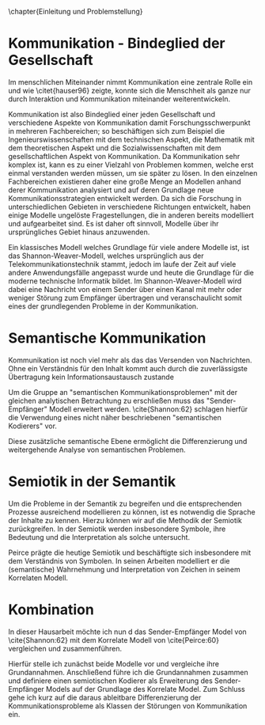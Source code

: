 \chapter{Einleitung und Problemstellung}
# Kommunikation - Bindeglied der Gesellschaft

Im menschlichen Miteinander nimmt Kommunikation eine zentrale Rolle ein und wie \citet{hauser96} zeigte, konnte sich die Menschheit als ganze nur durch Interaktion und Kommunikation miteinander weiterentwickeln.

Kommunikation ist also Bindeglied einer jeden Gesellschaft und verschiedene Aspekte von Kommunikation damit Forschungsschwerpunkt in mehreren Fachbereichen; so beschäftigen sich zum Beispiel die Ingenieurswissenschaften mit dem technischen Aspekt, die Mathematik mit dem theoretischen Aspekt und die Sozialwissenschaften mit dem gesellschaftlichen Aspekt von Kommunikation.
Da Kommunikation sehr komplex ist, kann es zu einer Vielzahl von Problemen kommen, welche erst einmal verstanden werden müssen, um sie später zu lösen.
In den einzelnen Fachbereichen existieren daher eine große Menge an Modellen anhand derer Kommunikation analysiert und auf deren Grundlage neue Kommunikationsstrategien entwickelt werden.
Da sich die Forschung in unterschiedlichen Gebieten in verschiedene Richtungen entwickelt, haben einige Modelle ungelöste Fragestellungen, die in anderen bereits modelliert und aufgearbeitet sind.
Es ist daher oft sinnvoll, Modelle über ihr ursprüngliches Gebiet hinaus anzuwenden.

Ein klassisches Modell welches Grundlage für viele andere Modelle ist, ist das Shannon-Weaver-Modell, welches ursprünglich aus der Telekommunikationstechnik stammt, jedoch im laufe der Zeit auf viele andere Anwendungsfälle angepasst wurde und heute die Grundlage für die moderne technische Informatik bildet.
Im Shannon-Weaver-Modell wird dabei eine Nachricht von einem Sender über einen Kanal mit mehr oder weniger Störung zum Empfänger übertragen und veranschaulicht somit eines der grundlegenden Probleme in der Kommunikation.

# Semantische Kommunikation
Kommunikation ist noch viel mehr als das das Versenden von Nachrichten.
Ohne ein Verständnis für den Inhalt kommt auch durch die zuverlässigste Übertragung kein Informationsaustausch zustande

Um die Gruppe an "semantischen Kommunikationsproblemen" mit der gleichen analytischen Betrachtung zu erschließen muss das "Sender-Empfänger" Modell erweitert werden.
\cite{Shannon:62} schlagen hierfür die Verwendung eines nicht näher beschriebenen "semantischen Kodierers" vor.

Diese zusätzliche semantische Ebene ermöglicht die Differenzierung und weitergehende Analyse von semantischen Problemen.

# Semiotik in der Semantik
Um die Probleme in der Semantik zu begreifen und die entsprechenden Prozesse ausreichend modellieren zu können, ist es notwendig die Sprache der Inhalte zu kennen.
Hierzu können wir auf die Methodik der Semiotik zurückgreifen.
In der Semiotik werden insbesondere Symbole, ihre Bedeutung und die Interpretation als solche untersucht.

Peirce prägte die heutige Semiotik und beschäftigte sich insbesondere mit dem Verständnis von Symbolen.
In seinen Arbeiten modelliert er die (semantische) Wahrnehmung und Interpretation von Zeichen in seinem Korrelaten Modell.

# Kombination
In dieser Hausarbeit möchte ich nun d das Sender-Empfänger Model von \cite{Shannon:62} mit dem Korrelate Modell von \cite{Peirce:60} vergleichen und zusammenführen.

Hierfür stelle ich zunächst beide Modelle vor und vergleiche ihre Grundannahmen.
Anschließend führe ich die Grundannahmen zusammen und definiere einen semiotischen Kodierer als Erweiterung des Sender-Empfänger Models auf der Grundlage des Korrelate Model.
Zum Schluss gehe ich kurz auf die daraus ableitbare Differenzierung der Kommunikationsprobleme als Klassen der Störungen von Kommunikation ein.
